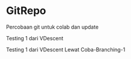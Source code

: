 # GitRepo
Percobaan git untuk colab dan update

Testing 1 dari VDescent

Testing 1 dari VDescent Lewat Coba-Branching-1